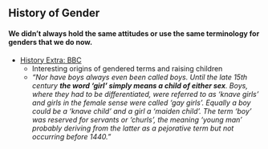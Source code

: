 ## History of Gender

#### We didn’t always hold the same attitudes or use the same terminology for genders that we do now.


*   [History Extra: BBC](https://www.historyextra.com/period/great-misconception/)
    *   Interesting origins of gendered terms and raising children
    *   _“Nor have boys always even been called boys. Until the late 15th century **the word ‘girl’ simply means a child of either sex**. Boys, where they had to be differentiated, were referred to as ‘knave girls’ and girls in the female sense were called ‘gay girls’. Equally a boy could be a ‘knave child’ and a girl a ‘maiden child’. The term ‘boy’ was reserved for servants or ‘churls’, the meaning ‘young man’ probably deriving from the latter as a pejorative term but not occurring before 1440.”_
